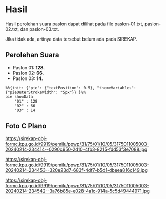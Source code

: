 # Hasil

Hasil perolehan suara paslon dapat dilihat pada file paslon-01.txt, paslon-02.txt, dan paslon-03.txt.

Jika tidak ada, artinya data tersebut belum ada pada SIREKAP.

## Perolehan Suara

 * Paslon 01: **128**.
 * Paslon 02: **66**.
 * Paslon 03: **14**.

```mermaid
%%{init: {"pie": {"textPosition": 0.5}, "themeVariables": {"pieOuterStrokeWidth": "5px"}} }%%
pie showData
    "01" : 128
    "02" : 66
    "03" : 14
```
## Foto C Plano

https://sirekap-obj-formc.kpu.go.id/9919/pemilu/ppwp/31/75/01/10/05/3175011005003-20240214-234414--0290c950-2d10-4fb3-8215-fdd53f3e7088.jpg

https://sirekap-obj-formc.kpu.go.id/9919/pemilu/ppwp/31/75/01/10/05/3175011005003-20240214-234453--320e23d7-683f-4df7-b5d1-dbeea816c149.jpg

https://sirekap-obj-formc.kpu.go.id/9919/pemilu/ppwp/31/75/01/10/05/3175011005003-20240214-234542--3a76b85e-e028-4a1c-914a-5c5d49444971.jpg
